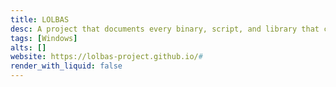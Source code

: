 ```yaml
---
title: LOLBAS
desc: A project that documents every binary, script, and library that can be used for Living Off The Land techniques.
tags: [Windows]
alts: []
website: https://lolbas-project.github.io/#
render_with_liquid: false
---
```

